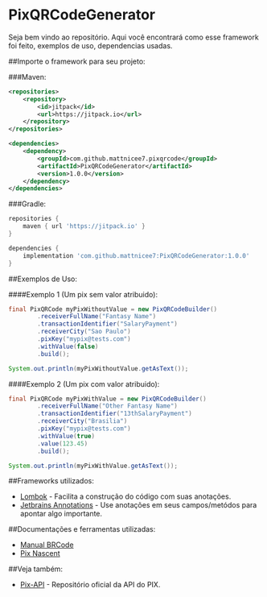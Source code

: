 # PixQRCodeGenerator

Seja bem vindo ao repositório. Aqui você encontrará como esse framework foi feito, exemplos de uso, dependencias usadas.

##Importe o framework para seu projeto:

###Maven:

```xml
<repositories>
    <repository>
        <id>jitpack</id>
        <url>https://jitpack.io</url>
    </repository>
</repositories>

<dependencies>
    <dependency>
        <groupId>com.github.mattnicee7.pixqrcode</groupId>
        <artifactId>PixQRCodeGenerator</artifactId>
        <version>1.0.0</version>
    </dependency>
</dependencies>
```

###Gradle:
```gradle
repositories {
    maven { url 'https://jitpack.io' }
}

dependencies {
    implementation 'com.github.mattnicee7:PixQRCodeGenerator:1.0.0'
}
```

##Exemplos de Uso:

####Exemplo 1 (Um pix sem valor atribuido):

```java
final PixQRCode myPixWithoutValue = new PixQRCodeBuilder()
        .receiverFullName("Fantasy Name")
        .transactionIdentifier("SalaryPayment")
        .receiverCity("Sao Paulo")
        .pixKey("mypix@tests.com")
        .withValue(false)
        .build();

System.out.println(myPixWithoutValue.getAsText());
```

####Exemplo 2 (Um pix com valor atribuido):

```java
final PixQRCode myPixWithValue = new PixQRCodeBuilder()
        .receiverFullName("Other Fantasy Name")
        .transactionIdentifier("13thSalaryPayment")
        .receiverCity("Brasilia")
        .pixKey("mypix@tests.com")
        .withValue(true)
        .value(123.45)
        .build();

System.out.println(myPixWithValue.getAsText());
```

##Frameworks utilizados:

* [Lombok]("https://projectlombok.org/") - Facilita a construção do código com suas anotações.
* [Jetbrains Annotations]("https://www.jetbrains.com/help/idea/annotating-source-code.html") - Use anotações em seus campos/metódos para apontar algo importante.

##Documentações e ferramentas utilizadas:

* [Manual BRCode]("https://www.bcb.gov.br/content/estabilidadefinanceira/spb_docs/ManualBRCode.pdf")
* [Pix Nascent]("https://github.com/NascentSecureTech/pix-qrcode-utils") 

##Veja também:

* [Pix-API]("https://github.com/bacen/pix-api") - Repositório oficial da API do PIX.